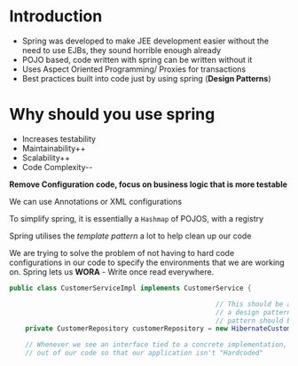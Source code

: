 # Introduction

+ Spring was developed to make JEE development easier without the need to use EJBs, they sound horrible enough already
+ POJO based, code written with spring can be written without it
+ Uses Aspect Oriented Programming/ Proxies for transactions
+ Best practices built into code just by using spring (**Design Patterns**)


# Why should you use spring

+ Increases testability
+ Maintainability++
+ Scalability++
+ Code Complexity--

**Remove Configuration code, focus on business logic that is more testable**

We can use Annotations or XML configurations

To simplify spring, it is essentially a `Hashmap` of POJOS, with a registry

Spring utilises the *template pattern* a lot to help clean up our code

We are trying to solve the problem of not having to hard code configurations in our code to specify the environments that we are working on. Spring lets us **WORA** - Write once read everywhere.

```java
public class CustomerServiceImpl implements CustomerService {

                                                    // This should be abstracted out and
                                                    // a design pattern such as a factory
                                                    // pattern should be used instead
    private CustomerRepository customerRepository = new HibernateCustomerRepositoryImpl();

    // Whenever we see an interface tied to a concrete implementation, that should be abstracted
    // out of our code so that our application isn't "Hardcoded"
```
